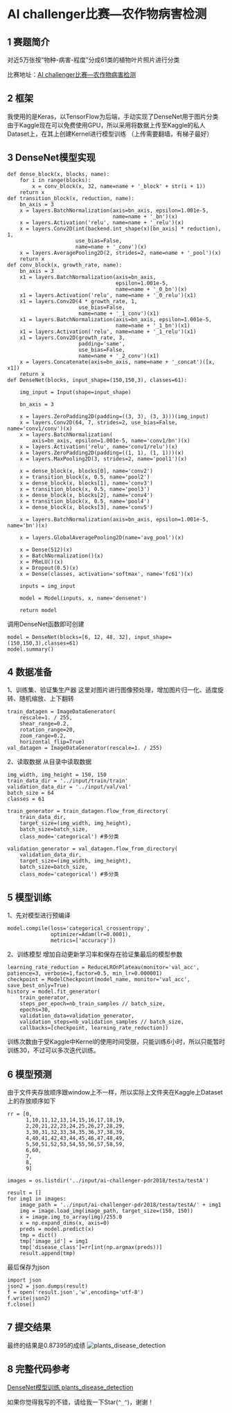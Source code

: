 # AI challenger比赛—农作物病害检测

## 1 赛题简介

对近5万张按“物种-病害-程度”分成61类的植物叶片照片进行分类

比赛地址：[AI challenger比赛—农作物病害检测](https://challenger.ai/competition/pdr2018)

## 2 框架

我使用的是Keras，以TensorFlow为后端，手动实现了DenseNet用于图片分类
由于Kaggle现在可以免费使用GPU，所以采用将数据上传至Kaggle的私人Dataset上，在其上创建Kernel进行模型训练
（上传需要翻墙，有梯子最好）

## 3 DenseNet模型实现

```
def dense_block(x, blocks, name):
    for i in range(blocks):
        x = conv_block(x, 32, name=name + '_block' + str(i + 1))
    return x
def transition_block(x, reduction, name):
    bn_axis = 3
    x = layers.BatchNormalization(axis=bn_axis, epsilon=1.001e-5,
                                  name=name + '_bn')(x)
    x = layers.Activation('relu', name=name + '_relu')(x)
    x = layers.Conv2D(int(backend.int_shape(x)[bn_axis] * reduction), 1,
                      use_bias=False,
                      name=name + '_conv')(x)
    x = layers.AveragePooling2D(2, strides=2, name=name + '_pool')(x)
    return x
def conv_block(x, growth_rate, name):
    bn_axis = 3
    x1 = layers.BatchNormalization(axis=bn_axis,
                                   epsilon=1.001e-5,
                                   name=name + '_0_bn')(x)
    x1 = layers.Activation('relu', name=name + '_0_relu')(x1)
    x1 = layers.Conv2D(4 * growth_rate, 1,
                       use_bias=False,
                       name=name + '_1_conv')(x1)
    x1 = layers.BatchNormalization(axis=bn_axis, epsilon=1.001e-5,
                                   name=name + '_1_bn')(x1)
    x1 = layers.Activation('relu', name=name + '_1_relu')(x1)
    x1 = layers.Conv2D(growth_rate, 3,
                       padding='same',
                       use_bias=False,
                       name=name + '_2_conv')(x1)
    x = layers.Concatenate(axis=bn_axis, name=name + '_concat')([x, x1])
    return x
def DenseNet(blocks, input_shape=(150,150,3), classes=61):

    img_input = Input(shape=input_shape)

    bn_axis = 3

    x = layers.ZeroPadding2D(padding=((3, 3), (3, 3)))(img_input)
    x = layers.Conv2D(64, 7, strides=2, use_bias=False, name='conv1/conv')(x)
    x = layers.BatchNormalization(
        axis=bn_axis, epsilon=1.001e-5, name='conv1/bn')(x)
    x = layers.Activation('relu', name='conv1/relu')(x)
    x = layers.ZeroPadding2D(padding=((1, 1), (1, 1)))(x)
    x = layers.MaxPooling2D(3, strides=2, name='pool1')(x)

    x = dense_block(x, blocks[0], name='conv2')
    x = transition_block(x, 0.5, name='pool2')
    x = dense_block(x, blocks[1], name='conv3')
    x = transition_block(x, 0.5, name='pool3')
    x = dense_block(x, blocks[2], name='conv4')
    x = transition_block(x, 0.5, name='pool4')
    x = dense_block(x, blocks[3], name='conv5')

    x = layers.BatchNormalization(axis=bn_axis, epsilon=1.001e-5, name='bn')(x)

    x = layers.GlobalAveragePooling2D(name='avg_pool')(x)
    
    x = Dense(512)(x)
    x = BatchNormalization()(x)
    x = PReLU()(x)
    x = Dropout(0.5)(x)
    x = Dense(classes, activation='softmax', name='fc61')(x)

    inputs = img_input

    model = Model(inputs, x, name='densenet')
    
    return model
```
调用DenseNet函数即可创建
```
model = DenseNet(blocks=[6, 12, 48, 32], input_shape=(150,150,3),classes=61)
model.summary()
```

## 4 数据准备

1、训练集、验证集生产器
这里对图片进行图像预处理，增加图片归一化、适度旋转、随机缩放、上下翻转
```
train_datagen = ImageDataGenerator(
    rescale=1. / 255,
    shear_range=0.2,
    rotation_range=20,
    zoom_range=0.2,
    horizontal_flip=True)
val_datagen = ImageDataGenerator(rescale=1. / 255)
```
2、读取数据
从目录中读取数据
```
img_width, img_height = 150, 150
train_data_dir = '../input/train/train'
validation_data_dir = '../input/val/val'
batch_size = 64
classes = 61

train_generator = train_datagen.flow_from_directory(
    train_data_dir,
    target_size=(img_width, img_height),
    batch_size=batch_size,
    class_mode='categorical') #多分类

validation_generator = val_datagen.flow_from_directory(
    validation_data_dir,
    target_size=(img_width, img_height),
    batch_size=batch_size,
    class_mode='categorical') #多分类
```

## 5 模型训练

1、先对模型进行预编译
```
model.compile(loss='categorical_crossentropy',
              optimizer=Adam(lr=0.0001),
              metrics=['accuracy'])
```
2、训练模型
增加自动更新学习率和保存在验证集最后的模型参数
```
learning_rate_reduction = ReduceLROnPlateau(monitor='val_acc', patience=3, verbose=1,factor=0.5, min_lr=0.000001)
checkpoint = ModelCheckpoint(model_name, monitor='val_acc', save_best_only=True)
history = model.fit_generator(
    train_generator,
    steps_per_epoch=nb_train_samples // batch_size,
    epochs=30,
    validation_data=validation_generator,
    validation_steps=nb_validation_samples // batch_size,
    callbacks=[checkpoint, learning_rate_reduction])
```
训练次数由于受Kaggle中Kernel的使用时间受限，只能训练6小时，所以只能暂时训练30，不过可以多次迭代训练。

## 6 模型预测

由于文件夹存放顺序跟window上不一样，所以实际上文件夹在Kaggle上Dataset上的存放顺序如下
```
rr = [0,
      1,10,11,12,13,14,15,16,17,18,19,
      2,20,21,22,23,24,25,26,27,28,29,
      3,30,31,32,33,34,35,36,37,38,39,
      4,40,41,42,43,44,45,46,47,48,49,
      5,50,51,52,53,54,55,56,57,58,59,
      6,60,
      7,
      8,
      9]

images = os.listdir('../input/ai-challenger-pdr2018/testa/testA')

result = []
for img1 in images:
    image_path = '../input/ai-challenger-pdr2018/testa/testA/' + img1
    img = image.load_img(image_path, target_size=(150, 150))
    x = image.img_to_array(img)/255.0
    x = np.expand_dims(x, axis=0)
    preds = model.predict(x)
    tmp = dict()
    tmp['image_id'] = img1
    tmp['disease_class']=rr[int(np.argmax(preds))]
    result.append(tmp)
```
最后保存为json
```
import json
json2 = json.dumps(result)
f = open('result.json','w',encoding='utf-8')
f.write(json2)
f.close()
```

## 7 提交结果

最终的结果是0.87395的成绩
![plants_disease_detection](https://img-blog.csdnimg.cn/2018121615174919.PNG)


## 8 完整代码参考

[DenseNet模型训练 plants_disease_detection](https://github.com/JinbaoSite/plants_disease_detection/blob/master/plants_disease_detection-jinbaosite.ipynb)

如果你觉得我写的不错，请给我一下Star(`^_^`)，谢谢！